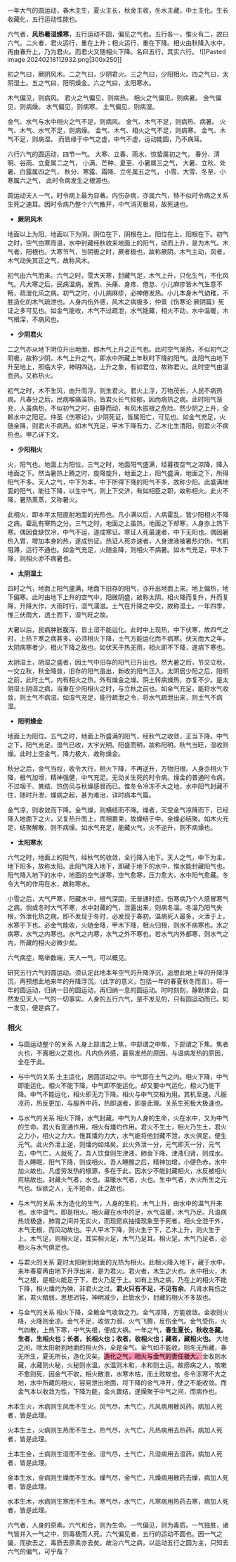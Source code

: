 一年大气的圆运动，春木主生，夏火主长，秋金主收，冬水主藏，中土主化。生长收藏化，五行运动性能也。


六气者，**风热暑湿燥寒**，五行运动不圆，偏见之气也。五行各一，惟火有二，故曰六气。二火者，君火运行，重在上升；相火运行，重在下降。相火由秋降入水中，再由春升上，乃为君火。而君火又随相火下降。名曰五行，其实六行。
![[Pasted image 20240218112932.png|300x250]]

初之气曰，厥阴风木。二之气曰，少阴君火。三之气曰，少阳相火。四之气曰，太阴湿土。五之气曰，阳明燥金。六之气曰，太阳寒水。

木气偏见，则病风。
君火之气偏见，则病热。
相火之气偏见，则病暑。
金气偏见，则病燥。
水气偏见，则病寒。
土气偏见，则病湿。

金气、水气与水中相火之气不足，则病风。
金气、木气不足，则病热、病暑。
火气、木气、水气不足，则病燥。
金气、木气、相火之气不足，则病寒。
金气、木气不足，则病湿。
而皆缘于中气之虚，中气不虚，运动能圆，乃不病耳。

六行六气的圆运动，四节一气。
大寒、立春、雨水、惊蛰属初之气，
春分、清明、谷雨、立夏属二之气，
小满、芒种、夏至、小暑属三之气，
大暑、立秋、处暑、白露属四之气，
秋分、寒露、霜降、立冬属五之气，
小雪、大雪、冬至、小寒属六之气，
此时令病发生之根源也。

圆运动天人一气，时令病上最为显著。内伤杂病，亦属六气，特不似时令病之关系生死之速耳。因时令病乃整个六气散开，中气消灭极易，故死速也。


- **厥阴风木**

地面以上为阳，地面以下为阴。阴位在下，阴根在上。阳位在上，阳根在下。初气之时，空气由寒而温，水中封藏经秋收来地面上的阳气，动而上升，是为木气。木气者，阳根也。大寒节气，当阴极之时，厥者极也，故称厥阴。木气主动，风者，木气动失其正之气，故称风木。

初气由六气而来。六气之时，雪大天寒，封藏气足，木气上升，只化生气，不化风气。凡大寒之后，民病温病，发热、头痛、身疼、倦怠、小儿麻疹皆木气生意不畅，疏泄化风之病。初气之时，小儿病麻疹，必神倦发热。小儿本身木气幼稚，不胜造化的木气疏泄也。人身内伤外感，风木之病极多，仲景《伤寒论·厥阴篇》死证之多可见也。如金气能收，木气不过疏泄，水气能藏，相火不动，水中温暖，木气根深，不病风也。

- **少阴君火**

二之气亦从地下阴位升出地面，即木气上升之正气也。此时空气渐热，不似初气之阴极，故称少阴。木气上升之气，即水中所藏上年秋时下降的阳气。此阳气由地下升至地上，照临大宇，神明四达，上升之象，有如君位，故称君火。此时空气由温而热，又称热火。

初气之时，木不生风，由升而浮，则生君火。君火上浮，万物茂长，人民不病热病。凡春分之后，民病喉痛温热，皆君火长气抑郁，因而病热之病。此时阳气渐充，人虽病热，不似初气之时，由静而动，有风木拔根之危险。然少阴之上升，全赖水中之阳足。仲圣《伤寒论》，少阴死证，皆属阳亡，可见也。如金气充足，火随金降，则君火不病热。如木气充足，甲木下降有力，乙木化生清阳，则君火不病热也。甲乙详下文。

- **少阳相火**

火，阳气也。地面上为阳位。三气之时，地面阳气盛满，经暮夜空气之凉降，降入地面之下。然当暑热上腾之时，旋降旋升，地面之上，阳气盛满，地面之下，所得阳气不多。天人之气，中下为本，中下所得下降的阳气不多，故称少阳。此盛满地面的阳气，能往下降，以生中气，则上下交济，有如相臣之职，故称相火。此火不降，暑热熏蒸，又称暑火。

此相火，即本年太阳直射地面的光热也。凡小满以后，人病霍乱，皆少阳相火不降之病。霍乱有寒热之分。三气之时，地面之上虽热，地面之下却寒，人身亦上热下寒。偶因食缺饮冷，中气不运，遂成寒证。寒证人死最速者，中下无阳也。偶因暑热入胃，增加本身的热，遂成热证。热证人死亦速者，人身津液被暑热灼伤，气机阻滞，运行不通也。如金气充足，火随金降，则相火不病暑。如木气充足，甲木下降，则相火亦不病暑也。

- **太阴湿土**

四时之气，地面上阳气盛满，地面下旧存的阳气，亦升出地面上来。地上偏热，地下偏寒。此时由地下上升的空气中，阳微阴盛，故称太阴。相火降而复升，升而复降，升降大作，大雨时行，湿气濡滋。土气在升降之中交，故称湿土。一年四季，惟三伏雨大，透土而下，湿气旺之故。

大暑以后，民病肿胀腹泻，皆土湿不能运化。此时中上现热，中下伏寒，故四气之时，上热下寒之病甚多。必须相火下降，土气方能运化而不病寒。伏天雨大之年，太阴病寒者少，相火下降之故也。如伏天干热无雨，相火即不下降，遂病下寒也。


太阴湿土，阴湿之盛者，因土气中旧存的阳气已升出也。然大暑之后，节交立秋，一交立秋，秋金降敛，旧存的阳气虽出，新收的阳气正入。太阴居少阳之后，阳明之前，此时土气，内有相火之热，外有燥金之燥。阴土转病燥热，亦复不少。是太阴湿土阴湿之病，当重在少阳相火之时，与立秋之前也。如金气充足，能将水气收敛，则土气不病湿。如湿气充足，能行疏泄之令，将水气疏泄出来，则土气不病湿。

- **阳明燥金**

地面上为阳位。五气之时，地面上所盛满的阳气，经秋气之收敛，正当下降。中气之下，阳气充足。湿气已收，大宇光明。阳盛而明，故称阳明。秋气当旺，湿收则燥。此时上空金气，降力极大，故称燥金。

秋分之后，金气当权，收令大行，相火下降，不再逆升，万物归根。人身亦相火下降，根气加增，精神强健，中气充足。无动关生死的时令病。燥金的普通时令病，不过咽干、粪结、热伤风与秋燥感冒而已。惟冬令冷冻不大之地，水中阳气封藏不住，随时升泄，燥病之起，甚为难治，详时病本气篇。

金气凉，则收敛而下降。金气燥，则横结而不降。燥者，天空金气凉降而下，已经降入地面下之火，又复热升而上，而相裹束，故燥结于中。金燥必结聚。如木火充足，结聚解散，则不病燥。如水气充足，能藏火气，火不逆升，则不病燥也。

- **太阳寒水**

六气之时，地面上的阳气，经秋气的收敛，全行降入地下。天人之气，中下为主，地下阳多，故称太阳。此阳气降入地下，即藏于地下的水中，惟水能封藏阳气也。阳气降入地下的水中，地面的空气遂寒，空气愈寒，压力愈大，水中阳气愈藏。冬令大气的作用在水，故称寒水。

小雪之后，大气严寒，阳藏水中，根气深固，无普通时症。伤寒病乃个人感冒寒气之病。倘或冬时大气不寒，水中封藏的气，泄露出来，则病冬温。冬温乃阳气失根，外泄化热之病。即不发现于冬时，必发现于春初。温病死人最多，火泄于上，水寒于下也。必金气能收，火随金降，甲木下降，相火归根，则水不病寒也。水之病寒，水气之内寒也。水气之内寒，水气之外不寒也。若水气内外都寒，则水气之内，所藏的相火必微少矣。

六气病症，略举数端，天人一气，可以概见。

研究五行六气的圆运动。须认定此地本年空气的升降浮沉，追想此地上年的升降浮沉，再预想此地来年的升降浮沉。（此字的意义，包括一年的春夏秋冬而言）。将一年的圆运动，归纳一日的圆运动，再归纳一息的圆运动。时时刻刻，静默体会，自然发见天人一气的一切事实。人身的五行六气，是不发见的，只有圆运动而已。如一发见，便是病了。


### 相火

- 与圆运动整个的关系
  人身上部谓之上焦，中部谓之中焦，下部谓之下焦。焦者火也，不离相火之意也。凡内伤外感，最易发热的原因，与温病发热的原因，全在于此。

- 与中气的关系
  土主运化，居圆运动之中。中气即在土气之内。相火下降，中气即能运化。相火不能下降，中气即不能运化。却又要中气运化，相火乃能下降。中气不能运化，相火即无力下降。相火与中气交相为用。其机至速。凡服凉药，热反更加，与服养中药，热即退者，即是此理。关系生死极大极速也。

- 与水气的关系
  相火下降，水气封藏。中气为人身的生命，火在水中，又为中气的生命。君火有宣通作用，相火有燔灼作用。君火不生土，相火乃生土，君火之力小，相火之力大。惟其燔灼力大，水气能将他封藏不泄，水火俱足，便生元气。此火外泄上逆，则燔灼如烙矣。此火外泄一分，元气即灭一分，元气去，中气亡，人就死了。吾人饮食则生津液，肺金下降，津液归肾，则成水。吾人睡眠，阳气下降，则成相火。吾人睡醒之后，精神加增，小便色赤，水中加火故也。凡虚劳发热的根源，多在于此，因水少不能封藏相火，水反被相火煎枯故也。封藏火气者，水也。温暖水气者，火也。生中气者，水火所生之元气也。纵欲之人，无不短命，此之故也。

- 与木气的关系
  木为造化的生气，人身的生机，木气上升，由水中的温气升来也。水中温气，即是相火。相火藏在水中的足，水气温暖，木气乃足。凡温病热烧极盛，肺胃之间并无实火，而现瘛疭抽搐现象至于死者，相火全泄于外，木气无根，而风动故也。平人甲木下降，则火生于下，乙木上升，则火生于上。木气足，则相火足，其实相火足，木气乃足耳。相火足，木气乃足者，必相火与水气俱足也。

- 与君火的关系
  夏时太阳射到地面的光热为相火。此相火降入地下，藏于水中，来年春夏再由地下升浮出来，是为君火。君火者，木生之火也。水中相火，木气之根，是相火能足于下，君火乃足于上。如有上热之病，乃在上的相火不能下降，相火燔灼为殃，非君火之过。**君火只有不足，不见有余**。凡肾水耗伤之家，君火暗弱，思想迟钝，神明减少，此皆水少，封藏的相火不多故也。

- 与金气的关系
  相火下降，全赖金气收敛之力。金气凉降，方能收敛。金收则火降，火降则金凉。金气不足，收敛力弱，火气飞腾，反伤金气。金气受伤，火气四散，上热下寒，中气失根，便成大祸。一年之气，**春生夏长，秋收冬藏。生者，生相火也；长者，长相火也；收者，收相火也；藏者，藏相火也。** 大地之间，除太阳射到地面的相火外，全是金气。金气如不能收，则冬无所藏，春无所生，夏无所长，造化灭矣。<mark style="background: #FF5582A6;">造化之气，相火与金气的责任极大。</mark>金收则水藏，水藏则火秘，火秘则水温，水温则木和，木和则土运。故痨病之人，咳嗽不愈则死，因金气不收，相火散泄，水寒木枯，而土败故也。冬令冻寒不大之地，水中所藏的相火，容易泄出地面，将下降的金气冲开，使之不能收敛。而金气本以收敛为性，下降为能，金火裹结，遂燥聚于中气之间，而病作也。



木本生火，木病则生风而不生火。风气尽，木气亡，凡风病用散风药，病加人死者，皆是此理。

火本生土，火病则生热而不生土。热气尽，火气亡，凡热病用去热药，病加人死者，皆是此理。

土本生金，土病则生湿而不生金。湿气尽，土气亡，凡湿病用去湿药，病加人死者，皆是此理。

金本生水，金病则生燥而不生水。燥气尽，金气亡，凡燥病用散药去燥，病加人死者，皆是此理。

水本生木，水病则生寒而不生木。寒气尽，水气亡，凡寒病用热药去寒，病加人死者，皆是此理。

六气者，人身的原素。六气和合，则为生命。一气偏见，则为毒质。一气独胜，诸气皆并入一气之中，则毒极而人死。六气偏见者，五行的运动不圆也。因一气之偏，而欲去之，毒质去原素亦去矣。故治六气之病，以运动五行之圆为主，只知去六气的偏气，可乎哉？






